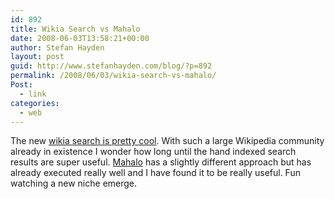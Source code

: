 ```yaml
---
id: 892
title: Wikia Search vs Mahalo
date: 2008-06-03T13:58:21+00:00
author: Stefan Hayden
layout: post
guid: http://www.stefanhayden.com/blog/?p=892
permalink: /2008/06/03/wikia-search-vs-mahalo/
Post:
  - link
categories:
  - web
---
```

The new <a href="http://re.search.wikia.com">wikia search is pretty cool</a>. With such a large Wikipedia community already in existence I wonder how long until the hand indexed search results are super useful. <a href="http://mahalo.com/">Mahalo</a> has a slightly different approach but has already executed really well and I have found it to be really useful. Fun watching a new niche emerge.